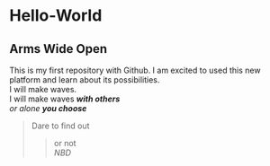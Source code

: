# Hello-World
## Arms Wide Open
This is my first repository with Github.  I am excited to used this new platform and learn about its possibilities.  
I will make waves.  
I will make waves ***with others**  
or alone **you choose***
>Dare to find out
>>or not  
  *NBD*
